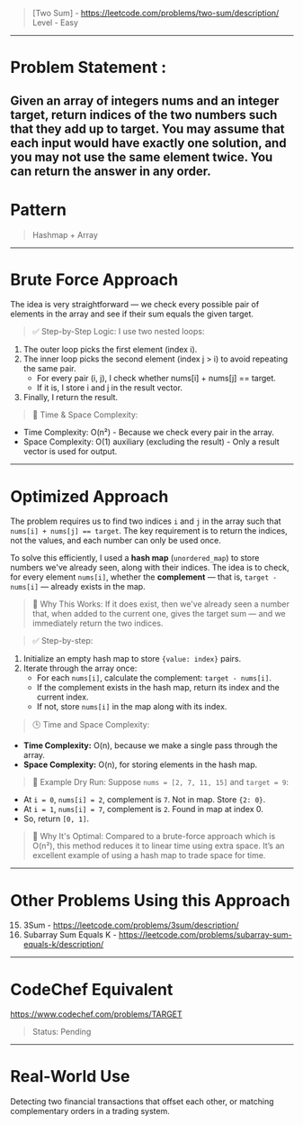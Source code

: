 > [Two Sum] - https://leetcode.com/problems/two-sum/description/
> Level - Easy
----------------------------------------------------------------
# Problem Statement : 

Given an array of integers nums and an integer target, return indices of the two numbers such that they add up to target.
You may assume that each input would have exactly one solution, and you may not use the same element twice.
You can return the answer in any order.
---------------------------------------------------------------------------------------------------------------------------------------
# Pattern

> Hashmap + Array
---------------------------------------------------------------------------------------------------------------------------------------
# Brute Force Approach

The idea is very straightforward — we check every possible pair of elements in the array and see if their sum equals the given target.

> ✅ Step-by-Step Logic:
I use two nested loops:
1. The outer loop picks the first element (index i).
2. The inner loop picks the second element (index j > i) to avoid repeating the same pair.
   * For every pair (i, j), I check whether nums[i] + nums[j] == target.
   * If it is, I store i and j in the result vector.
3. Finally, I return the result.

> 🧠 Time & Space Complexity:
* Time Complexity: O(n²) - Because we check every pair in the array.
* Space Complexity: O(1) auxiliary (excluding the result) - Only a result vector is used for output.

---------------------------------------------------------------------------------------------------------------------------------------
# Optimized Approach

The problem requires us to find two indices `i` and `j` in the array such that `nums[i] + nums[j] == target`. The key requirement is to return the indices, not the values, and each number can only be used once.

To solve this efficiently, I used a **hash map** (`unordered_map`) to store numbers we've already seen, along with their indices. The idea is to check, for every element `nums[i]`, whether the **complement** — that is, `target - nums[i]` — already exists in the map.

> 🧠 Why This Works:
If it does exist, then we've already seen a number that, when added to the current one, gives the target sum — and we immediately return the two indices.

> ✅ Step-by-step:
1. Initialize an empty hash map to store `{value: index}` pairs.
2. Iterate through the array once:
   * For each `nums[i]`, calculate the complement: `target - nums[i]`.
   * If the complement exists in the hash map, return its index and the current index.
   * If not, store `nums[i]` in the map along with its index.

> 🕒 Time and Space Complexity:
* **Time Complexity:** O(n), because we make a single pass through the array.
* **Space Complexity:** O(n), for storing elements in the hash map.

> 🔁 Example Dry Run:
Suppose `nums = [2, 7, 11, 15]` and `target = 9`:

* At `i = 0`, `nums[i] = 2`, complement is `7`. Not in map. Store `{2: 0}`.
* At `i = 1`, `nums[i] = 7`, complement is `2`. Found in map at index 0.
* So, return `[0, 1]`.

> 🚀 Why It's Optimal:
Compared to a brute-force approach which is O(n²), this method reduces it to linear time using extra space. It’s an excellent example of using a hash map to trade space for time.

---------------------------------------------------------------------------------------------------------------------------------------
# Other Problems Using this Approach

15. 3Sum -  https://leetcode.com/problems/3sum/description/
560. Subarray Sum Equals K - https://leetcode.com/problems/subarray-sum-equals-k/description/
---------------------------------------------------------------------------------------------------------------------------------------
# CodeChef Equivalent

https://www.codechef.com/problems/TARGET
> Status: Pending
---------------------------------------------------------------------------------------------------------------------------------------
# Real-World Use

 Detecting two financial transactions that offset each other, or matching complementary orders in a trading system.
